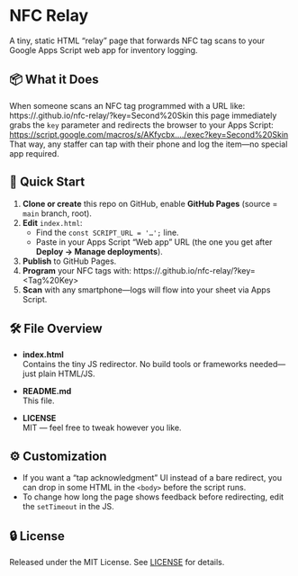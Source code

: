 # NFC Relay

A tiny, static HTML “relay” page that forwards NFC tag scans to your Google Apps Script web app for inventory logging.

## 📦 What it Does

When someone scans an NFC tag programmed with a URL like:
https://<your-github-pages>.github.io/nfc-relay/?key=Second%20Skin
this page immediately grabs the `key` parameter and redirects the browser to your Apps Script:
https://script.google.com/macros/s/AKfycbx..../exec?key=Second%20Skin
That way, any staffer can tap with their phone and log the item—no special app required.

## 🚀 Quick Start

1. **Clone or create** this repo on GitHub, enable **GitHub Pages** (source = `main` branch, root).
2. **Edit** `index.html`:
   - Find the `const SCRIPT_URL = '…';` line.
   - Paste in your Apps Script “Web app” URL (the one you get after **Deploy → Manage deployments**).
3. **Publish** to GitHub Pages.  
4. **Program** your NFC tags with:
https://<your-user>.github.io/nfc-relay/?key=<Tag%20Key>
5. **Scan** with any smartphone—logs will flow into your sheet via Apps Script.

## 🛠️ File Overview

- **index.html**  
Contains the tiny JS redirector. No build tools or frameworks needed—just plain HTML/JS.

- **README.md**  
This file.

- **LICENSE**  
MIT — feel free to tweak however you like.

## ⚙️ Customization

- If you want a “tap acknowledgment” UI instead of a bare redirect, you can drop in some HTML in the `<body>` before the script runs.
- To change how long the page shows feedback before redirecting, edit the `setTimeout` in the JS.

## 🔒 License

Released under the MIT License. See [LICENSE](LICENSE) for details.

